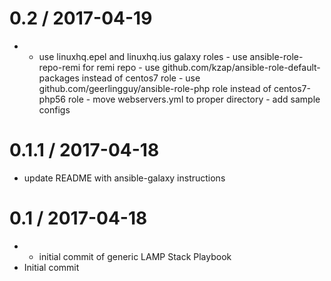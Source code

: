 
0.2 / 2017-04-19
================

  * - use linuxhq.epel and linuxhq.ius galaxy roles - use ansible-role-repo-remi for remi repo - use github.com/kzap/ansible-role-default-packages instead of centos7 role - use github.com/geerlingguy/ansible-role-php role instead of centos7-php56 role - move webservers.yml to proper directory - add sample configs

0.1.1 / 2017-04-18
==================

  * update README with ansible-galaxy instructions

0.1 / 2017-04-18
================

  * - initial commit of generic LAMP Stack Playbook
  * Initial commit
